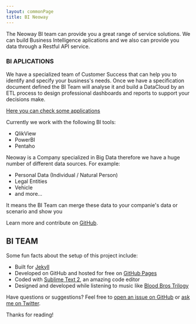 ```yaml
---
layout: commonPage
title: BI Neoway
---
```


<p class="message">
  The Neoway BI team can provide you a great range of service solutions. We can build Business Intelligence aplications and we also can provide you data through a Restful API service.
</p>

### BI APLICATIONS

We have a specialized team of Customer Success that can help you to identify and specify your business's needs.
Once we have a specification document defined the BI Team will analyse it and build a DataCloud by an ETL process to design professional dashboards and reports to support your decisions make.

[Here you can check some applications](http://colocaralgoaqui.com)

Currently we work with the following BI tools:

* QlikView
* PowerBI
* Pentaho

Neoway is a Company specialized in Big Data therefore we have a huge number of different data sources. For example:

* Personal Data (Individual / Natural Person)
* Legal Entities
* Vehicle
* and more...

It means the BI Team can merge these data to your companie's data or scenario and show you 


Learn more and contribute on [GitHub](https://github.com/poole).

## BI TEAM

Some fun facts about the setup of this project include:

* Built for [Jekyll](http://jekyllrb.com)
* Developed on GitHub and hosted for free on [GitHub Pages](https://pages.github.com)
* Coded with [Sublime Text 2](http://sublimetext.com), an amazing code editor
* Designed and developed while listening to music like [Blood Bros Trilogy](https://soundcloud.com/maddecent/sets/blood-bros-series)

Have questions or suggestions? Feel free to [open an issue on GitHub](https://github.com/poole/issues/new) or [ask me on Twitter](https://twitter.com/mdo).

Thanks for reading!

